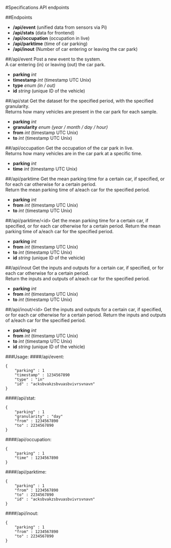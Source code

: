 #Specifications API endpoints

##Endpoints
- **/api/event** (unified data from sensors via Pi)
- **/api/stats** (data for frontend)
- **/api/occupation** (occupation in live)
- **/api/parktime** (time of car parking)
- **/api/inout** (Number of car entering or leaving the car park)

##/api/event
Post a new event to the system.  
A car entering (in) or leaving (out) the car park.

- **parking**		*int*
- **timestamp**		*int* (timestamp UTC Unix)
- **type**			*enum (in / out)*
- **id**			*string* (unique ID of the vehicle)

##/api/stat
Get the dataset for the specified period, with the specified granularity.  
Returns how many vehicles are present in the car park for each sample.

- **parking**		*int*
- **granularity**	*enum (year / month / day / hour)*
- **from**			*int* (timestamp UTC Unix)
- **to**			*int* (timestamp UTC Unix)

##/api/occupation
Get the occupation of the car park in live.  
Returns how many vehicles are in the car park at a specific time.

- **parking**		*int*
- **time**			*int* (timestamp UTC Unix)

##/api/parktime
Get the mean parking time for a certain car, if specified, or for each car otherwise for a certain period.  
Return the mean parking time of a/each car for the specified period.

- **parking**		*int*
- **from**			*int* (timestamp UTC Unix)
- **to**			*int* (timestamp UTC Unix)

##/api/parktime/\<id\>
Get the mean parking time for a certain car, if specified, or for each car otherwise for a certain period.
Return the mean parking time of a/each car for the specified period.

- **parking**		*int*
- **from**			*int* (timestamp UTC Unix)
- **to**			*int* (timestamp UTC Unix)
- **id**			*string* (unique ID of the vehicle)

##/api/inout
Get the inputs and outputs for a certain car, if specified, or for each car otherwise for a certain period.  
Return the inputs and outputs of a/each car for the specified period.

- **parking**		*int*
- **from**			*int* (timestamp UTC Unix)
- **to**			*int* (timestamp UTC Unix)

##/api/inout/\<id\>
Get the inputs and outputs for a certain car, if specified, or for each car otherwise for a certain period.
Return the inputs and outputs of a/each car for the specified period.

- **parking**		*int*
- **from**			*int* (timestamp UTC Unix)
- **to**			*int* (timestamp UTC Unix)
- **id**			*string* (unique ID of the vehicle)


###Usage:
####/api/event:

	{
		"parking" : 1
		"timestamp" : 1234567890
		"type" : "in"
		"id" : "acksbvakzsbvuasbvivrsvnavn"
	}

####/api/stat:

	{
		"parking" : 1
		"granularity" : "day"
		"from" : 1234567890
		"to" : 2234567890
	}

####/api/occupation:

	{
		"parking" : 1
		"time" : 1234567890
	}

####/api/parktime:

	{
		"parking" : 1
		"from" : 1234567890
		"to" : 2234567890
		"id" : "acksbvakzsbvuasbvivrsvnavn"
	}

####/api/inout:

	{
		"parking" : 1
		"from" : 1234567890
		"to" : 2234567890
	}